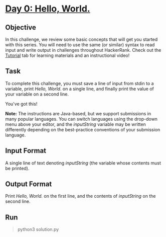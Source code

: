 # [Day 0: Hello, World.](https://www.hackerrank.com/challenges/30-hello-world/problem)

## Objective
In this challenge, we review some basic concepts that will get you started with this series. You will need to use the same (or similar) syntax to read input and write output in challenges throughout HackerRank. Check out the [Tutorial](https://www.hackerrank.com/challenges/30-hello-world/tutorial) tab for learning materials and an instructional video!

## Task
To complete this challenge, you must save a line of input from stdin to a variable, print *Hello, World.* on a single line, and finally print the value of your variable on a second line.

You've got this!

**Note:** The instructions are Java-based, but we support submissions in many popular languages. You can switch languages using the drop-down menu above your editor, and the *inputString* variable may be written differently depending on the best-practice conventions of your submission language.

## Input Format

A single line of text denoting *inputString* (the variable whose contents must be printed).

## Output Format

Print *Hello, World.* on the first line, and the contents of *inputString* on the second line.

## Run
> python3 solution.py